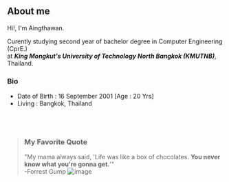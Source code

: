 ## About me

Hi!, I'm Aingthawan.

Curently studying second year of bachelor degree in Computer Engineering (CprE.) \
at ***King Mongkut's University of Technology North Bangkok (KMUTNB)***, Thailand.

### Bio

- Date of Birth : 16 September 2001 [Age : 20 Yrs]
- Living : Bangkok, Thailand 

<br/><br/> 

>### My Favorite Quote
>
>"My mama always said, 'Life was like a box of chocolates. **You never know what you're gonna get.**'" \
>-Forrest Gump
>![image](https://user-images.githubusercontent.com/109336369/179339848-34b0ebc8-3dfd-493f-9be6-76ce02ba20b3.png)


